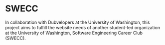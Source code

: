 # SWECC
In collaboration with Dubvelopers at the University of Washington, this project aims to fulfill the website needs of another student-led organization at the University of Washington, Software Engineering Career Club (SWECC).
